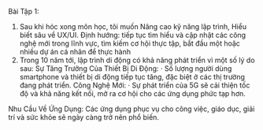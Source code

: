 Bài Tập 1:
1. Sau khi hóc xong môn học, tôi muốn Nâng cao kỹ năng lập trình, Hiểu biết sâu về UX/UI.
Định hướng: tiếp tục tìm hiểu và cập nhật các công nghệ mới trong lĩnh vực, tìm kiếm cơ hội thực tập,
bắt đầu một hoặc nhiều dự án cá nhân để thực hành
2. Trong 10 năm tới, lập trình di động có khả năng phát triển vì một số lý do sau:
Sự Tăng Trưởng Của Thiết Bị Di Động:
· Số lượng người dùng smartphone và thiết bị di động tiếp tục tăng, đặc biệt ở các thị
trường đang phát triển.
Công Nghệ Mới:
· Sự phát triển của 5G sẽ cải thiện tốc độ và khả năng kết nối, mở ra cơ hội cho các ứng
dụng phức tạp hơn.

Nhu Cầu Về Ứng Dụng:
Các ứng dụng phục vụ cho công việc, giáo dục, giải trí và sức khỏe sẽ ngày càng trở
nên phổ biến.
